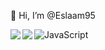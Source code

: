  👋 Hi, I’m @Eslaam95
 
 <img style='display:block' align='left' src='https://github-readme-stats.vercel.app/api/top-langs/?username=Eslaam95&layout=compact'/>

 <img style='display:block' align='left' src='https://img.shields.io/badge/javascript-%23323330.svg?style=for-the-badge&logo=javascript&logoColor=%23F7DF1E'/>


![JavaScript](https://img.shields.io/badge/javascript-%23323330.svg?style=for-the-badge&logo=javascript&logoColor=%23F7DF1E)

<!---
Eslaam95/Eslaam95 is a ✨ special ✨ repository because its `README.md` (this file) appears on your GitHub profile.
You can click the Preview link to take a look at your changes.
--->
